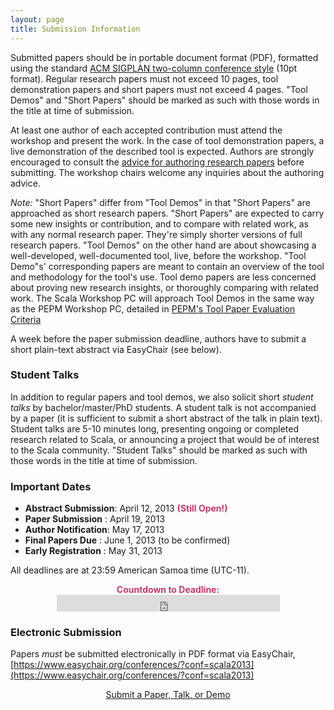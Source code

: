 ```yaml
---
layout: page
title: Submission Information
---
```


Submitted papers should be in portable document format (PDF),
formatted using the standard [ACM SIGPLAN two-column conference
style](http://www.sigplan.org/Resources/Author) (10pt format). Regular
research papers must not exceed 10 pages, tool demonstration papers
and short papers must not exceed 4 pages. "Tool Demos" and "Short
Papers" should be marked as such with those words in the title at time
of submission.

At least one author of each accepted contribution must attend the
workshop and present the work. In the case of tool demonstration
papers, a live demonstration of the described tool is
expected. Authors are strongly encouraged to consult the [advice for
authoring research papers](http://www.sigplan.org/Resources/Author)
before submitting. The workshop chairs welcome any inquiries about the
authoring advice.

_Note:_ "Short Papers" differ from "Tool Demos" in that "Short Papers" are
approached as short research papers. "Short Papers" are expected to carry some
new insights or contribution, and to compare with related work, as with any
normal research paper. They're simply shorter versions of full research
papers. "Tool Demos" on the other hand are about showcasing a well-developed,
well-documented tool, live, before the workshop. "Tool Demo"s' corresponding
papers are meant to contain an overview of the tool and methodology for the
tool's use. Tool demo papers are less concerned about proving new research
insights, or thoroughly comparing with related work. The Scala Workshop PC
will approach Tool Demos in the same way as the PEPM Workshop PC, detailed in
[PEPM's Tool Paper Evaluation Criteria](http://www.program-transformation.org/PEPM13/ToolPaperAdvice)

A week before the paper submission deadline, authors have to submit a
short plain-text abstract via EasyChair (see below).


### Student Talks

In addition to regular papers and tool demos, we also solicit short
*student talks* by bachelor/master/PhD students. A student talk is not accompanied by
a paper (it is sufficient to submit a short abstract of the talk in
plain text). Student talks are 5-10 minutes long, presenting
ongoing or completed research related to Scala, or announcing a
project that would be of interest to the Scala community.  "Student
Talks" should be marked as such with those words in the title at time
of submission.


### Important Dates

* **Abstract Submission**: April 12, 2013 <span style="color: #CB366D;"><b>(Still Open!)</b></span>
* **Paper Submission**   : April 19, 2013
* **Author Notification**: May 17, 2013
* **Final Papers Due**   : June 1, 2013 (to be confirmed)
* **Early Registration** : May 31, 2013

All deadlines are at 23:59 American Samoa time (UTC-11).

<center>
<span style="color: #CB366D;"><b>Countdown to Deadline:</b></span></br>
<iframe src="http://free.timeanddate.com/countdown/i3ldmodd/n1033/cf11/cm0/cu4/ct0/cs0/ca0/co0/cr0/ss0/cac6b797f/cpccb366d/pcebeff0/tcfff/fs100/szw448/szh189/iso2013-04-19T23:59:59" frameborder="0" width="357" height="27"></iframe>
</center>

### Electronic Submission

Papers *must* be submitted electronically in PDF format via EasyChair, [https://www.easychair.org/conferences/?conf=scala2013](https://www.easychair.org/conferences/?conf=scala2013)

<p style="text-align: center; margin-bottom: 32px;"><a href="https://www.easychair.org/conferences/?conf=scala2013" class="magenta-button small" style="width: 260px; margin: 0px auto;">Submit a Paper, Talk, or Demo</a></p>
